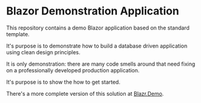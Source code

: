 #  Blazor Demonstration Application

This repository contains a demo Blazor application based on the standard template.

It's purpose is to demonstrate how to build a database driven application using clean design principles.

It is only demonstration: there are many code smells around that need fixing on a professionally developed production application.

It's purpose is to show the how to get started.

There's a more complete version of this solution at [Blazr.Demo](https://github.com/ShaunCurtis/Blazr.Demo).

